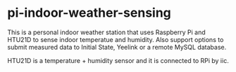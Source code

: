 # pi-indoor-weather-sensing

This is a personal indoor weather station that uses Raspberry Pi and HTU21D to sense indoor temperatue and humidity. Also support options to submit measured data to Initial State, Yeelink or a remote MySQL database.

HTU21D is a temperature + humidity sensor and it is connected to RPi by iic.
